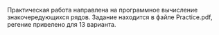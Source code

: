 Практическая работа направлена на программное вычисление знакочередующихся рядов.
Задание находится в файле Practice.pdf, регение привелено для 13 варианта.
